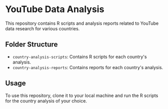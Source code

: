 # YouTube Data Analysis

This repository contains R scripts and analysis reports related to YouTube data research for various countries.

## Folder Structure

- `country-analysis-scripts`: Contains R scripts for each country's analysis.
- `country-analysis-reports`: Contains reports for each country's analysis.

## Usage

To use this repository, clone it to your local machine and run the R scripts for the country analysis of your choice.
